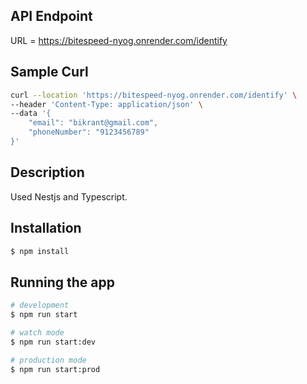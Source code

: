 
## API Endpoint
URL = https://bitespeed-nyog.onrender.com/identify
## Sample Curl
```bash
curl --location 'https://bitespeed-nyog.onrender.com/identify' \
--header 'Content-Type: application/json' \
--data '{
    "email": "bikrant@gmail.com",
    "phoneNumber": "9123456789"
}'
```

## Description

Used Nestjs and Typescript. 

## Installation

```bash
$ npm install
```

## Running the app

```bash
# development
$ npm run start

# watch mode
$ npm run start:dev

# production mode
$ npm run start:prod
```
